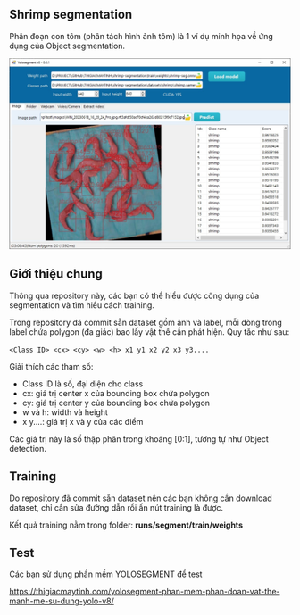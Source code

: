 ## Shrimp segmentation

Phân đoạn con tôm (phân tách hình ảnh tôm) là 1 ví dụ minh họa về ứng dụng của Object segmentation. 

![](image/yolosegment.jpg)

## Giới thiệu chung
Thông qua repository này, các bạn có thể hiểu được công dụng của segmentation và tìm hiểu cách training.

Trong repository đã commit sẵn dataset gồm ảnh và label, mỗi dòng trong label chứa polygon (đa giác) bao lấy vật thể cần phát hiện. Quy tắc như sau:

`<Class ID> <cx> <cy> <w> <h> x1 y1 x2 y2 x3 y3....`

Giải thích các tham số:
- Class ID là số, đại diện cho class
- cx: giá trị center x của bounding box chứa polygon
- cy: giá trị center y của bounding box chứa polygon
- w và h: width và height
- x y....: giá trị x và y của các điểm

Các giá trị này là số thập phân trong khoảng [0:1], tương tự như Object detection.

## Training
Do repository đã commit sẵn dataset nên các bạn không cần download dataset, chỉ cần sửa đường dẫn rồi ấn nút training là được.

Kết quả training nằm trong folder: **runs/segment/train/weights**

## Test 

Các bạn sử dụng phần mềm YOLOSEGMENT để test 

https://thigiacmaytinh.com/yolosegment-phan-mem-phan-doan-vat-the-manh-me-su-dung-yolo-v8/
